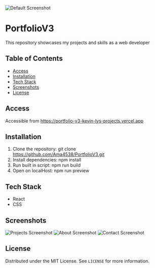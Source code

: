 ![Default Screenshot](image/main.png)

# PortfolioV3
This repository showcases my projects and skills as a web developer


## Table of Contents
- [Access](#Access)
- [Installation](#installation)
- [Tech Stack](#tech-stack)
- [Screenshots](#Screenshots)
- [License](#license)

## Access
Accessible from https://portfolio-v3-kevin-lys-projects.vercel.app 

## Installation
1. Clone the repository: git clone https://github.com/Ama4538/PortfolioV3.git
2. Install dependencies: npm install
3. Run built in script: npm run build
4. Open on localHost: npm run preview

## Tech Stack
- React
- CSS

## Screenshots
![Projects Screenshot](image/project.png)
![About Screenshot](image/about.png)
![Contact Screenshot](image/contact.png)


## License
Distributed under the MIT License. See `LICENSE` for more information.